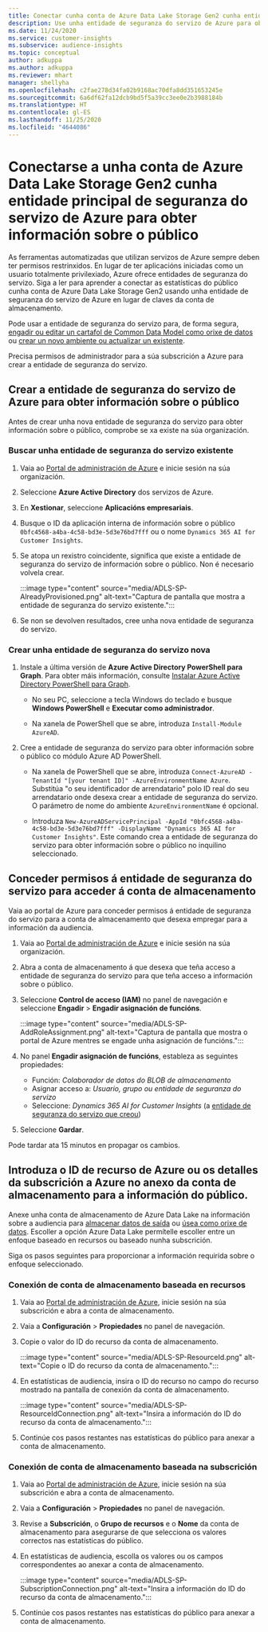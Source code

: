 ```yaml
---
title: Conectar cunha conta de Azure Data Lake Storage Gen2 cunha entidade de seguranza do servizo
description: Use unha entidade de seguranza do servizo de Azure para obter información sobre a audiencia para conectarse ao seu propio lago de datos ao anexalo á información sobre a audiencia.
ms.date: 11/24/2020
ms.service: customer-insights
ms.subservice: audience-insights
ms.topic: conceptual
author: adkuppa
ms.author: adkuppa
ms.reviewer: mhart
manager: shellyha
ms.openlocfilehash: c2fae278d34fa02b9168ac70dfa8dd351653245e
ms.sourcegitcommit: 6a6df62fa12dcb9bd5f5a39cc3ee0e2b3988184b
ms.translationtype: HT
ms.contentlocale: gl-ES
ms.lasthandoff: 11/25/2020
ms.locfileid: "4644086"
---
```

# <a name="connect-to-an-azure-data-lake-storage-gen2-account-with-an-azure-service-principal-for-audience-insights"></a>Conectarse a unha conta de Azure Data Lake Storage Gen2 cunha entidade principal de seguranza do servizo de Azure para obter información sobre o público

As ferramentas automatizadas que utilizan servizos de Azure sempre deben ter permisos restrinxidos. En lugar de ter aplicacións iniciadas como un usuario totalmente privilexiado, Azure ofrece entidades de seguranza do servizo. Siga a ler para aprender a conectar as estatísticas do público cunha conta de Azure Data Lake Storage Gen2 usando unha entidade de seguranza do servizo de Azure en lugar de claves da conta de almacenamento. 

Pode usar a entidade de seguranza do servizo para, de forma segura, [engadir ou editar un cartafol de Common Data Model como orixe de datos](connect-common-data-model.md) ou [crear un novo ambiente ou actualizar un existente](manage-environments.md#create-an-environment-in-an-existing-organization).

Precisa permisos de administrador para a súa subscrición a Azure para crear a entidade de seguranza do servizo.

## <a name="create-azure-service-principal-for-audience-insights"></a>Crear a entidade de seguranza do servizo de Azure para obter información sobre o público

Antes de crear unha nova entidade de seguranza do servizo para obter información sobre o público, comprobe se xa existe na súa organización.

### <a name="look-for-an-existing-service-principal"></a>Buscar unha entidade de seguranza do servizo existente

1. Vaia ao [Portal de administración de Azure](https://portal.azure.com) e inicie sesión na súa organización.

2. Seleccione **Azure Active Directory** dos servizos de Azure.

3. En **Xestionar**, seleccione **Aplicacións empresariais**.

4. Busque o ID da aplicación interna de información sobre o público `0bfc4568-a4ba-4c58-bd3e-5d3e76bd7fff` ou o nome `Dynamics 365 AI for Customer Insights`.

5. Se atopa un rexistro coincidente, significa que existe a entidade de seguranza do servizo de información sobre o público. Non é necesario volvela crear.
   
   :::image type="content" source="media/ADLS-SP-AlreadyProvisioned.png" alt-text="Captura de pantalla que mostra a entidade de seguranza do servizo existente.":::
   
6. Se non se devolven resultados, cree unha nova entidade de seguranza do servizo.

### <a name="create-a-new-service-principal"></a>Crear unha entidade de seguranza do servizo nova

1. Instale a última versión de **Azure Active Directory PowerShell para Graph**. Para obter máis información, consulte [Instalar Azure Active Directory PowerShell para Graph](https://docs.microsoft.com/powershell/azure/active-directory/install-adv2).
   - No seu PC, seleccione a tecla Windows do teclado e busque **Windows PowerShell** e **Executar como administrador**.
   
   - Na xanela de PowerShell que se abre, introduza `Install-Module AzureAD`.

2. Cree a entidade de seguranza do servizo para obter información sobre o público co módulo Azure AD PowerShell.
   - Na xanela de PowerShell que se abre, introduza `Connect-AzureAD -TenantId "[your tenant ID]" -AzureEnvironmentName Azure`. Substitúa "o seu identificador de arrendatario" polo ID real do seu arrendatario onde desexa crear a entidade de seguranza do servizo. O parámetro de nome do ambiente `AzureEnvironmentName` é opcional.
  
   - Introduza `New-AzureADServicePrincipal -AppId "0bfc4568-a4ba-4c58-bd3e-5d3e76bd7fff" -DisplayName "Dynamics 365 AI for Customer Insights"`. Este comando crea a entidade de seguranza do servizo para obter información sobre o público no inquilino seleccionado.  

## <a name="grant-permissions-to-the-service-principal-to-access-the-storage-account"></a>Conceder permisos á entidade de seguranza do servizo para acceder á conta de almacenamento

Vaia ao portal de Azure para conceder permisos á entidade de seguranza do servizo para a conta de almacenamento que desexa empregar para a información da audiencia.

1. Vaia ao [Portal de administración de Azure](https://portal.azure.com) e inicie sesión na súa organización.

1. Abra a conta de almacenamento á que desexa que teña acceso a entidade de seguranza do servizo para que teña acceso a información sobre o público.

1. Seleccione **Control de acceso (IAM)** no panel de navegación e seleccione **Engadir** > **Engadir asignación de funcións**.
   
   :::image type="content" source="media/ADLS-SP-AddRoleAssignment.png" alt-text="Captura de pantalla que mostra o portal de Azure mentres se engade unha asignación de funcións.":::
   
1. No panel **Engadir asignación de funcións**, estableza as seguintes propiedades:
   - Función: *Colaborador de datos do BLOB de almacenamento*
   - Asignar acceso a: *Usuario, grupo ou entidade de seguranza do servizo*
   - Seleccione: *Dynamics 365 AI for Customer Insights* (a [entidade de seguranza do servizo que creou](#create-a-new-service-principal))

1.  Seleccione **Gardar**.

Pode tardar ata 15 minutos en propagar os cambios.

## <a name="enter-the-azure-resource-id-or-the-azure-subscription-details-in-the-storage-account-attachment-to-audience-insights"></a>Introduza o ID de recurso de Azure ou os detalles da subscrición a Azure no anexo da conta de almacenamento para a información do público.

Anexe unha conta de almacenamento de Azure Data Lake na información sobre a audiencia para [almacenar datos de saída](manage-environments.md) ou [úsea como orixe de datos](connect-common-data-service-lake.md). Escoller a opción Azure Data Lake permítelle escoller entre un enfoque baseado en recursos ou baseado nunha subscrición.

Siga os pasos seguintes para proporcionar a información requirida sobre o enfoque seleccionado.

### <a name="resounce-based-storage-account-connection"></a>Conexión de conta de almacenamento baseada en recursos

1. Vaia ao [Portal de administración de Azure](https://portal.azure.com), inicie sesión na súa subscrición e abra a conta de almacenamento.

1. Vaia a **Configuración** > **Propiedades** no panel de navegación.

1. Copie o valor do ID do recurso da conta de almacenamento.

   :::image type="content" source="media/ADLS-SP-ResourceId.png" alt-text="Copie o ID do recurso da conta de almacenamento.":::

1. En estatísticas de audiencia, insira o ID do recurso no campo do recurso mostrado na pantalla de conexión da conta de almacenamento.

   :::image type="content" source="media/ADLS-SP-ResourceIdConnection.png" alt-text="Insira a información do ID do recurso da conta de almacenamento.":::   
   
1. Continúe cos pasos restantes nas estatísticas do público para anexar a conta de almacenamento.

### <a name="subscription-based-storage-account-connection"></a>Conexión de conta de almacenamento baseada na subscrición

1. Vaia ao [Portal de administración de Azure](https://portal.azure.com), inicie sesión na súa subscrición e abra a conta de almacenamento.

1. Vaia a **Configuración** > **Propiedades** no panel de navegación.

1. Revise a **Subscrición**, o **Grupo de recursos** e o **Nome** da conta de almacenamento para asegurarse de que selecciona os valores correctos nas estatísticas do público.

1. En estatísticas de audiencia, escolla os valores ou os campos correspondentes ao anexar a conta de almacenamento.

   :::image type="content" source="media/ADLS-SP-SubscriptionConnection.png" alt-text="Insira a información do ID do recurso da conta de almacenamento.":::
   
1. Continúe cos pasos restantes nas estatísticas do público para anexar a conta de almacenamento.
